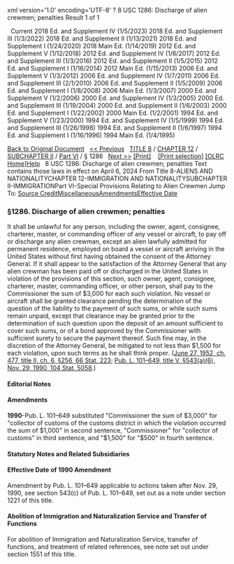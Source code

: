 xml version='1.0' encoding='UTF-8' ?
8 USC 1286: Discharge of alien crewmen; penalties
 Result 1 of 1
 
  
  Current
2018 Ed. and Supplement IV (1/5/2023)
2018 Ed. and Supplement III (1/3/2022)
2018 Ed. and Supplement II (1/13/2021)
2018 Ed. and Supplement I (1/24/2020)
2018 Main Ed. (1/14/2019)
2012 Ed. and Supplement V (1/12/2018)
2012 Ed. and Supplement IV (1/6/2017)
2012 Ed. and Supplement III (1/3/2016)
2012 Ed. and Supplement II (1/5/2015)
2012 Ed. and Supplement I (1/16/2014)
2012 Main Ed. (1/15/2013)
2006 Ed. and Supplement V (1/3/2012)
2006 Ed. and Supplement IV (1/7/2011)
2006 Ed. and Supplement III (2/1/2010)
2006 Ed. and Supplement II (1/5/2009)
2006 Ed. and Supplement I (1/8/2008)
2006 Main Ed. (1/3/2007)
2000 Ed. and Supplement V (1/2/2006)
2000 Ed. and Supplement IV (1/3/2005)
2000 Ed. and Supplement III (1/19/2004)
2000 Ed. and Supplement II (1/6/2003)
2000 Ed. and Supplement I (1/22/2002)
2000 Main Ed. (1/2/2001)
1994 Ed. and Supplement V (1/23/2000)
1994 Ed. and Supplement IV (1/5/1999)
1994 Ed. and Supplement III (1/26/1998)
1994 Ed. and Supplement II (1/6/1997)
1994 Ed. and Supplement I (1/16/1996)
1994 Main Ed. (1/4/1995)
  
 
  
[Back to Original Document](/view.xhtml;jsessionid=2864C093A212ED5698DD87541E92B466)
 
[<< Previous](#)
  
 [TITLE 8](/view.xhtml;jsessionid=2864C093A212ED5698DD87541E92B466?req=granuleid%3AUSC-prelim-title8&saved=%7CZ3JhbnVsZWlkOlVTQy1wcmVsaW0tdGl0bGU4LXNlY3Rpb24xMjg2%7C%7C%7C0%7Cfalse%7Cprelim&edition=prelim) / [CHAPTER 12](/view.xhtml;jsessionid=2864C093A212ED5698DD87541E92B466?req=granuleid%3AUSC-prelim-title8-chapter12&saved=%7CZ3JhbnVsZWlkOlVTQy1wcmVsaW0tdGl0bGU4LXNlY3Rpb24xMjg2%7C%7C%7C0%7Cfalse%7Cprelim&edition=prelim) / [SUBCHAPTER II](/view.xhtml;jsessionid=2864C093A212ED5698DD87541E92B466?req=granuleid%3AUSC-prelim-title8-chapter12-subchapter2&saved=%7CZ3JhbnVsZWlkOlVTQy1wcmVsaW0tdGl0bGU4LXNlY3Rpb24xMjg2%7C%7C%7C0%7Cfalse%7Cprelim&edition=prelim) / [Part VI](/view.xhtml;jsessionid=2864C093A212ED5698DD87541E92B466?req=granuleid%3AUSC-prelim-title8-chapter12-subchapter2-part6&saved=%7CZ3JhbnVsZWlkOlVTQy1wcmVsaW0tdGl0bGU4LXNlY3Rpb24xMjg2%7C%7C%7C0%7Cfalse%7Cprelim&edition=prelim) / § 1286
  
 [Next >>](#)
[[Print]](#)
   
 [[Print selection]](#)
[[OLRC Home]](/browse.xhtml;jsessionid=2864C093A212ED5698DD87541E92B466)[Help](/navHelp.xhtml;jsessionid=2864C093A212ED5698DD87541E92B466)
 
8 USC 1286: Discharge of alien crewmen; penalties
Text contains those laws in effect on April 6, 2024
From Title 8-ALIENS AND NATIONALITYCHAPTER 12-IMMIGRATION AND NATIONALITYSUBCHAPTER II-IMMIGRATIONPart VI-Special Provisions Relating to Alien Crewmen
Jump To: [Source Credit](#sourcecredit)[Miscellaneous](#miscellaneous-note)[Amendments](#amendment-note)[Effective Date](#effectivedate-amendment-note)
### §1286. Discharge of alien crewmen; penalties
It shall be unlawful for any person, including the owner, agent, consignee, charterer, master, or commanding officer of any vessel or aircraft, to pay off or discharge any alien crewman, except an alien lawfully admitted for permanent residence, employed on board a vessel or aircraft arriving in the United States without first having obtained the consent of the Attorney General. If it shall appear to the satisfaction of the Attorney General that any alien crewman has been paid off or discharged in the United States in violation of the provisions of this section, such owner, agent, consignee, charterer, master, commanding officer, or other person, shall pay to the Commissioner the sum of $3,000 for each such violation. No vessel or aircraft shall be granted clearance pending the determination of the question of the liability to the payment of such sums, or while such sums remain unpaid, except that clearance may be granted prior to the determination of such question upon the deposit of an amount sufficient to cover such sums, or of a bond approved by the Commissioner with sufficient surety to secure the payment thereof. Such fine may, in the discretion of the Attorney General, be mitigated to not less than $1,500 for each violation, upon such terms as he shall think proper.
([June 27, 1952, ch. 477, title II, ch. 6, §256, 66 Stat. 223](/statviewer.htm?volume=66&page=223); [Pub. L. 101–649, title V, §543(a)(6), Nov. 29, 1990, 104 Stat. 5058](/statviewer.htm?volume=104&page=5058).)
  
#### **Editorial Notes**
#### Amendments
**1990**-Pub. L. 101–649 substituted "Commissioner the sum of $3,000" for "collector of customs of the customs district in which the violation occurred the sum of $1,000" in second sentence, "Commissioner" for "collector of customs" in third sentence, and "$1,500" for "$500" in fourth sentence.
  
#### **Statutory Notes and Related Subsidiaries**
#### Effective Date of 1990 Amendment
Amendment by Pub. L. 101–649 applicable to actions taken after Nov. 29, 1990, see section 543(c) of Pub. L. 101–649, set out as a note under section 1221 of this title.
#### Abolition of Immigration and Naturalization Service and Transfer of Functions
For abolition of Immigration and Naturalization Service, transfer of functions, and treatment of related references, see note set out under section 1551 of this title.
